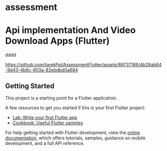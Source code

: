 # assessment

# Api implementation And Video Download Apps (Flutter)
dddd


https://github.com/tarekFpi/AssessmentFlutter/assets/89737189/4b28ab64-9d43-4b6c-903a-82ebdbd0a684



## Getting Started

This project is a starting point for a Flutter application.

A few resources to get you started if this is your first Flutter project:

- [Lab: Write your first Flutter app](https://docs.flutter.dev/get-started/codelab)
- [Cookbook: Useful Flutter samples](https://docs.flutter.dev/cookbook)

For help getting started with Flutter development, view the
[online documentation](https://docs.flutter.dev/), which offers tutorials,
samples, guidance on mobile development, and a full API reference.
